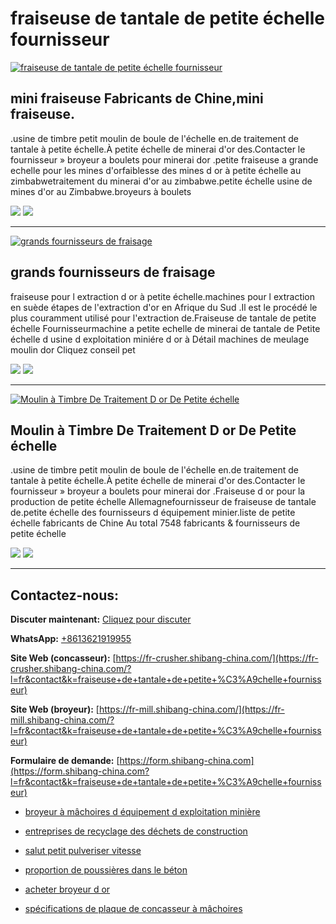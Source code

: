 # fraiseuse de tantale de petite échelle fournisseur

<a href="https://swt.shibang-china.com/?l=fr&img&k=fraiseuse+de+tantale+de+petite+%C3%A9chelle+fournisseur" target="_blank">![fraiseuse de tantale de petite échelle fournisseur](http://static.shibang-china.com/all-800x300/182.jpg)</a>

## mini fraiseuse Fabricants de Chine,mini fraiseuse.
.usine de timbre petit moulin de boule de l'échelle en.de traitement de tantale à petite échelle.À petite échelle de minerai d'or des.Contacter le fournisseur » broyeur a boulets pour minerai dor .petite fraiseuse a grande echelle pour les mines d'orfaiblesse des mines d or à petite échelle au zimbabwetraitement du minerai d'or au zimbabwe.petite échelle usine de mines d'or au Zimbabwe.broyeurs à boulets


<a href="https://whatsapp.shibangsoft.com/WhatsApp.php" target="_blank" title="WhatsApp">![](http://static.shibang-china.com/icon/whatsapp.png)</a> <a href="https://swt.shibang-china.com/?l=fr&icon&k=fraiseuse+de+tantale+de+petite+%C3%A9chelle+fournisseur" target="_blank">![](http://static.shibang-china.com/icon/chat-fr.png)</a>

---

<a href="https://swt.shibang-china.com/?l=fr&img&k=fraiseuse+de+tantale+de+petite+%C3%A9chelle+fournisseur" target="_blank">![grands fournisseurs de fraisage](http://static.shibang-china.com/all-800x300/1171.jpg)</a>

## grands fournisseurs de fraisage
fraiseuse pour l extraction d or à petite échelle.machines pour l extraction en suède étapes de l'extraction d'or en Afrique du Sud .Il est le procédé le plus couramment utilisé pour l'extraction de.Fraiseuse de tantale de petite échelle Fournisseurmachine a petite echelle de minerai de tantale de Petite échelle d usine d exploitation miniére d or à Détail machines de meulage moulin dor Cliquez conseil pet


<a href="https://whatsapp.shibangsoft.com/WhatsApp.php" target="_blank" title="WhatsApp">![](http://static.shibang-china.com/icon/whatsapp.png)</a> <a href="https://swt.shibang-china.com/?l=fr&icon&k=fraiseuse+de+tantale+de+petite+%C3%A9chelle+fournisseur" target="_blank">![](http://static.shibang-china.com/icon/chat-fr.png)</a>

---

<a href="https://swt.shibang-china.com/?l=fr&img&k=fraiseuse+de+tantale+de+petite+%C3%A9chelle+fournisseur" target="_blank">![Moulin à Timbre De Traitement D or De Petite échelle](http://static.shibang-china.com/all-800x300/1200.jpg)</a>

## Moulin à Timbre De Traitement D or De Petite échelle
.usine de timbre petit moulin de boule de l'échelle en.de traitement de tantale à petite échelle.À petite échelle de minerai d'or des.Contacter le fournisseur » broyeur a boulets pour minerai dor .Fraiseuse d or pour la production de petite échelle Allemagnefournisseur de fraiseuse de tantale de.petite échelle des fournisseurs d équipement minier.liste de petite échelle fabricants de Chine Au total 7548 fabricants & fournisseurs de petite échelle


<a href="https://whatsapp.shibangsoft.com/WhatsApp.php" target="_blank" title="WhatsApp">![](http://static.shibang-china.com/icon/whatsapp.png)</a> <a href="https://swt.shibang-china.com/?l=fr&icon&k=fraiseuse+de+tantale+de+petite+%C3%A9chelle+fournisseur" target="_blank">![](http://static.shibang-china.com/icon/chat-fr.png)</a>

---
## Contactez-nous:

**Discuter maintenant:** [Cliquez pour discuter](https://swt.shibang-china.com?l=fr&contact&k=fraiseuse+de+tantale+de+petite+%C3%A9chelle+fournisseur)

**WhatsApp:**  [+8613621919955](https://whatsapp.shibangsoft.com/WhatsApp.php)

**Site Web (concasseur):** [https://fr-crusher.shibang-china.com/](https://fr-crusher.shibang-china.com/?l=fr&contact&k=fraiseuse+de+tantale+de+petite+%C3%A9chelle+fournisseur)

**Site Web (broyeur):** [https://fr-mill.shibang-china.com/](https://fr-mill.shibang-china.com/?l=fr&contact&k=fraiseuse+de+tantale+de+petite+%C3%A9chelle+fournisseur)

**Formulaire de demande:** [https://form.shibang-china.com](https://form.shibang-china.com?l=fr&contact&k=fraiseuse+de+tantale+de+petite+%C3%A9chelle+fournisseur)

* [broyeur à mâchoires d équipement d exploitation minière](../6/broyeur%20%C3%A0%20m%C3%A2choires%20d%20%C3%A9quipement%20d%20exploitation%20mini%C3%A8re.md)

* [entreprises de recyclage des déchets de construction](../1/entreprises%20de%20recyclage%20des%20d%C3%A9chets%20de%20construction.md)

* [salut petit pulveriser vitesse](../7/salut%20petit%20pulveriser%20vitesse.md)

* [proportion de poussières dans le béton](../8/proportion%20de%20poussi%C3%A8res%20dans%20le%20b%C3%A9ton.md)

* [acheter broyeur d or](../4/acheter%20broyeur%20d%20or.md)

* [spécifications de plaque de concasseur à mâchoires](../1/sp%C3%A9cifications%20de%20plaque%20de%20concasseur%20%C3%A0%20m%C3%A2choires.md)
